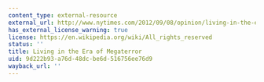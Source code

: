 ```yaml
---
content_type: external-resource
external_url: http://www.nytimes.com/2012/09/08/opinion/living-in-the-era-of-megaterror.html
has_external_license_warning: true
license: https://en.wikipedia.org/wiki/All_rights_reserved
status: ''
title: Living in the Era of Megaterror
uid: 9d222b93-a76d-48dc-be6d-516756ee76d9
wayback_url: ''
---
```

